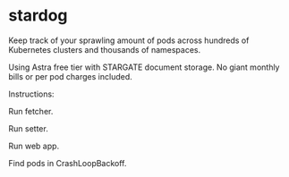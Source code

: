 # stardog

Keep track of your sprawling amount of pods across hundreds of Kubernetes clusters and thousands of namespaces.

Using Astra free tier with STARGATE document storage. No giant monthly bills or per pod charges included.

Instructions:

Run fetcher.

Run setter.

Run web app.

Find pods in CrashLoopBackoff.
